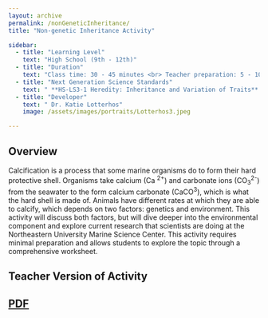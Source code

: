 ```yaml
---
layout: archive 
permalink: /nonGeneticInheritance/
title: "Non-genetic Inheritance Activity"

sidebar:
  - title: "Learning Level"
    text: "High School (9th - 12th)"
  - title: "Duration"
    text: "Class time: 30 - 45 minutes <br> Teacher preparation: 5 - 10 minutes"
  - title: "Next Generation Science Standards"
    text: " **HS-LS3-1 Heredity: Inheritance and Variation of Traits** <br> Ask questions to clarify relationships about the role of DNA and chromosomes in coding the instructions for characteristic traits passed from parents to offspring."
  - title: "Developer"
    text: " Dr. Katie Lotterhos"
    image: /assets/images/portraits/Lotterhos3.jpeg

---
```


## Overview 

Calcification is a process that some marine organisms do to form their hard protective shell. Organisms take calcium (Ca <sup>2+</sup>) and carbonate ions (CO<sub>3</sub><sup>2-</sup>) from the seawater to the form calcium carbonate (CaCO<sup>3</sup>), which is what the hard shell is made of. Animals have different rates at which they are able to calcify, which depends on two factors: genetics and environment. This activity will discuss both factors, but will dive deeper into the environmental component and explore current research that scientists are doing at the Northeastern University Marine Science Center. This activity requires minimal preparation and allows students to explore the topic through a comprehensive worksheet.
 
## Teacher Version of Activity

## [PDF](https://raw.githubusercontent.com/EvolutionWorkshop/EvolutionWorkshop.github.io/blob/master/assets/activityPDF/nonGeneticInheritanceActivity.pdf)
